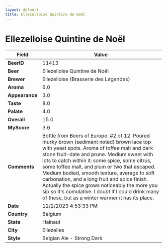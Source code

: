 ```yaml
---
layout: default
title: Ellezelloise Quintine de Noël
---
```


# Ellezelloise Quintine de Noël

| Field         | Value     |
|---------------|-----------|
| **BeerID** | 11413 |
| **Beer** | Ellezelloise Quintine de Noël |
| **Brewer** | Ellezelloise (Brasserie des Légendes) |
| **Aroma** | 6.0 |
| **Appearance** | 3.0 |
| **Taste** | 8.0 |
| **Palate** | 4.0 |
| **Overall** | 15.0 |
| **MyScore** | 3.6 |
| **Comments** | Bottle from Beers of Europe. #2 of 12. Poured murky brown (sediment noted) brown lace top with yeast spots. Aroma of toffee malt and dark stone fruit-date and prune. Medium sweet with lots to catch within it: some spice, some citrus, some toffee malt, and plum or two that escaped. Medium bodied, smooth texture, average to soft carbonation, and a long fruit and spice finish. Actually the spice grows noticeably the more you sip so it's cumulative. I doubt if I could drink many of these, but as a winter warmer it has its place. |
| **Date** | 12/2/2023 4:53:33 PM |
| **Country** | Belgium |
| **State** | Hainaut |
| **City** | Ellezelles |
| **Style** | Belgian Ale - Strong Dark |
